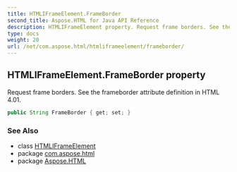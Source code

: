 ```yaml
---
title: HTMLIFrameElement.FrameBorder
second_title: Aspose.HTML for Java API Reference
description: HTMLIFrameElement property. Request frame borders. See the frameborder attribute definition in HTML 4.01
type: docs
weight: 20
url: /net/com.aspose.html/htmliframeelement/frameborder/
---
```

## HTMLIFrameElement.FrameBorder property

Request frame borders. See the frameborder attribute definition in HTML 4.01.

```java
public String FrameBorder { get; set; }
```

### See Also

* class [HTMLIFrameElement](../)
* package [com.aspose.html](../../htmliframeelement/)
* package [Aspose.HTML](../../../)
